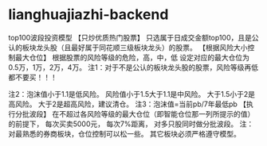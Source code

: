 # lianghuajiazhi-backend

top100波段投资模型
【只炒优质热门股票】
只选属于日成交金额top100，且是公认的板块龙头股（且最好属于同花顺三级板块龙头）的股票。
【根据风险大小控制最大仓位】
根据股票的风险等级的危险，高，中，低
设定对应的最大仓位为0.5万，1万，2万，4万。
注1：对于不是公认的板块龙头股的股票，风险等级再低都不要买！！！

注2：泡沫值小于1.1是低风险。 
风险值小于1.5大于1.1是中风险。
大于1.5小于2是高风险。
大于2是超高风险，建议清仓。
注3：泡沫值=当前pb/7年最低pb
【执行分批波段】
在不超过各风险等级的最大仓位（即智能仓位那一列所提示的值）的前提下，
每次买卖5000元，
每次7%距离，
对多只股同时做分批波段。
注：对最熟悉的券商板块，仓位控制可以松一些。
其它板块必须严格遵守模型。
